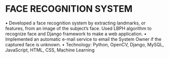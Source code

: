 # FACE RECOGNITION SYSTEM 
• Developed a face recognition system by extracting landmarks, or features,
from an image of the subject’s face. Used LBPH algorithm to recognize
face and Django framework to make a web application.
• Implemented an automatic e-mail service to email the System Owner if the
captured face is unknown. 
• Technology: Python, OpenCV, Django, MySQL, JavaScript, HTML, CSS, Machine Learning

